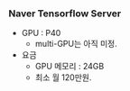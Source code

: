 ### Naver Tensorflow Server
- GPU : P40
  - multi-GPU는 아직 미정.
- 요금
  - GPU 메모리 : 24GB
  - 최소 월 120만원.